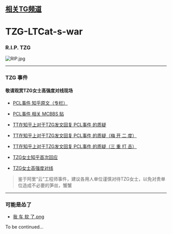 ## [相关TG频道](https://t.me/thezihangu)
# TZG-LTCat-s-war
### R.I.P. TZG

![RIP.jpg](https://i.loli.net/2020/05/16/JbeNcrhqtE37H5u.jpg)

----

### TZG 事件
#### 敬请观赏TZG女士高强度对线现场

- [PCL事件 知乎原文（专栏）](https://zhuanlan.zhihu.com/p/139114864)

- [PCL事件 相关 MCBBS 贴](https://archive.vn/9vuMS)

- [TT在知乎上对于TZG发文回复 PCL事件 的质疑](https://archive.vn/qVYuv)

- [TT在知乎上对于TZG发文回复 PCL事件 的质疑（梅 开 二 度）](https://archive.vn/6P7R2)

- [TT在知乎上对于TZG发文回复 PCL事件 的质疑（三 重 打 击）](https://archive.vn/uv5oR)

- [TZG女士知乎首次回应](https://archive.vn/QQieW)

- [TZG女士高强度对线](https://archive.vn/EsFtj)

> 鉴于阿里“云”工程师事件，建议各用人单位谨慎对待TZG女士，以免对贵单位造成不必要的笋丝，蟹蟹

----

### 可能是怂了

- [我 车 软 了.png](https://archive.vn/r5mTz)

To be continued…

